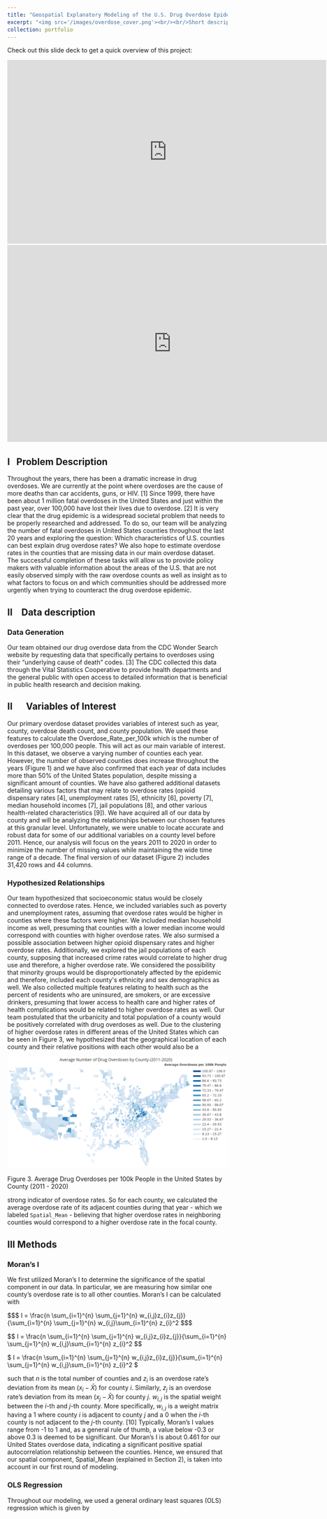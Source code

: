 ```yaml
---
title: "Geospatial Explanatory Modeling of the U.S. Drug Overdose Epidemic"
excerpt: "<img src='/images/overdose_cover.png'><br/><br/>Short description of portfolio item number 2"
collection: portfolio
---
```


Check out this slide deck to get a quick overview of this project: 

<iframe src="https://docs.google.com/presentation/d/e/2PACX-1vTwHy4oVQLOq2XaQOHJ0SuZl2qeyPU1jzc7YnCI00WnBplgJ_CMea61TNMmnvgpu4VOKltChKcWn-sP/embed?start=true&loop=true&delayms=7000" frameborder="0" width="730" height="420" allowfullscreen="true" mozallowfullscreen="true" webkitallowfullscreen="true"></iframe>

<iframe src="https://docs.google.com/presentation/d/e/2PACX-1vTwHy4oVQLOq2XaQOHJ0SuZl2qeyPU1jzc7YnCI00WnBplgJ_CMea61TNMmnvgpu4VOKltChKcWn-sP/embed?start=true&loop=true&delayms=7000" frameborder="0" width="750" height="450" allowfullscreen="true" mozallowfullscreen="true" webkitallowfullscreen="true"></iframe>



## I &nbsp; Problem Description 
Throughout the years, there has been a dramatic increase in drug overdoses. We are currently at the point where overdoses are the cause of more deaths than car accidents, guns, or HIV. [1] Since 1999, there have been about 1 million fatal overdoses in the United States and just within the past year, over 100,000 have lost their lives due to overdose. [2] It is very clear that the drug epidemic is a widespread societal problem that needs to be properly researched and addressed. 
To do so, our team will be analyzing the number of fatal overdoses in United States counties throughout the last 20 years and exploring the question: Which characteristics of U.S. counties can best explain drug overdose rates? We also hope to estimate overdose rates in the counties that are missing data in our main overdose dataset. The successful completion of these tasks will allow us to provide policy makers with valuable information about the areas of the U.S. that are not easily observed simply with the raw overdose counts as well as insight as to what factors to focus on and which communities should be addressed more urgently when trying to counteract the drug overdose epidemic. 

## II &ensp; Data description 
### Data Generation 
Our team obtained our drug overdose data from the CDC Wonder Search website by requesting data that specifically pertains to overdoses using their “underlying cause of death” codes. [3] The CDC collected this data through the Vital Statistics Cooperative to provide health departments and the general public with open access to detailed information that is beneficial in public health research and decision making. 

## II &emsp; Variables of Interest 
Our primary overdose dataset provides variables of interest such as year, county, overdose death count, and county population. We used these features to calculate the Overdose_Rate_per_100k which is the number of overdoses per 100,000 people. This will act as our main variable of interest. In this dataset, we observe a varying number of counties each year. However, the number of observed counties does increase throughout the years (Figure 1) and we have also confirmed that each year of data includes more than 50% of the United States population, despite missing a significant amount of counties. We have also gathered additional datasets detailing various factors that may relate to overdose rates (opioid dispensary rates [4], unemployment rates [5], ethnicity [6], poverty [7], median household incomes [7], jail populations [8], and other various health-related characteristics [9]). We have acquired all of our data by county and will be analyzing the relationships between our chosen features at this granular level. Unfortunately, we were unable to locate accurate and robust data for some of our additional variables on a county level before 2011. Hence, our analysis will focus on the years 2011 to 2020 in order to minimize the number of missing values while maintaining the wide time range of a decade. The final version of our dataset (Figure 2) includes 31,420 rows and 44 columns. 

### Hypothesized Relationships
Our team hypothesized that socioeconomic status would be closely connected to overdose rates. Hence, we included variables such as poverty and unemployment rates, assuming that overdose rates would be higher in counties where these factors were higher. We included median household income as well, presuming that counties with a lower median income would correspond with counties with higher overdose rates. We also surmised a possible association between higher opioid dispensary rates and higher overdose rates. Additionally, we explored the jail populations of each county, supposing that increased crime rates would correlate to higher drug use and therefore, a higher overdose rate. We considered the possibility that minority groups would be disproportionately affected by the epidemic and therefore, included each county's ethnicity and sex demographics as well. We also collected multiple features relating to health such as the percent of residents who are uninsured, are smokers, or are excessive drinkers, presuming that lower access to health care and higher rates of health complications would be related to higher overdose rates as well. Our team postulated that the urbanicity and total population of a county would be positively correlated with drug overdoses as well. Due to the clustering of higher overdose rates in different areas of the United States which can be seen in Figure 3, we hypothesized that the geographical location of each county and their relative positions with each other would also be a 

![od_Fig3](/images/od_Fig3.png)
    
Figure 3. Average Drug Overdoses per 100k People in the United States by County (2011 - 2020)

strong indicator of overdose rates. So for each county, we calculated the average overdose rate of its adjacent counties during that year - which we labeled `Spatial_Mean` - believing that higher overdose rates in neighboring counties would correspond to a higher overdose rate in the focal county.  


## III   Methods 
### Moran’s I
We first utilized Moran’s I to determine the significance of the spatial component in our data. In particular, we are measuring how similar one county’s overdose rate is to all other counties. Moran’s I can be calculated with 

$$$ I = \frac{n \sum_{i=1}^{n} \sum_{j=1}^{n} w_{i,j}z_{i}z_{j}}{\sum_{i=1}^{n} \sum_{j=1}^{n} w_{i,j}\sum_{i=1}^{n} z_{i}^2 $$$

\$$ I = \frac{n \sum_{i=1}^{n} \sum_{j=1}^{n} w_{i,j}z_{i}z_{j}}{\sum_{i=1}^{n} \sum_{j=1}^{n} w_{i,j}\sum_{i=1}^{n} z_{i}^2 \$$


$ I = \frac{n \sum_{i=1}^{n} \sum_{j=1}^{n} w_{i,j}z_{i}z_{j}}{\sum_{i=1}^{n} \sum_{j=1}^{n} w_{i,j}\sum_{i=1}^{n} z_{i}^2 $

such that $n$ is the total number of counties and $z_i$ is an overdose rate’s deviation from its mean $(x_i - \bar{X})$ for county $i$. Similarly, $z_j$ is an overdose rate’s deviation from its mean $(x_j - \bar{X})$ for county $j$. $w_{i,j}$ is the spatial weight between the $i$-th and $j$-th county. More specifically, $w_{i,j}$ is a weight matrix having a 1 where county $i$ is adjacent to county $j$ and a 0 when the $i$-th county is not adjacent to the $j$-th county. [10] Typically, Moran’s I values range from -1 to 1 and, as a general rule of thumb, a value below -0.3 or above 0.3 is deemed to be significant. 
Our Moran’s I is about 0.461 for our United States overdose data, indicating a significant positive spatial autocorrelation relationship between the counties. Hence, we ensured that our spatial component, Spatial_Mean (explained in Section 2), is taken into account in our first round of modeling. 

### OLS Regression 
Throughout our modeling, we used a general ordinary least squares (OLS) regression which is given by 


